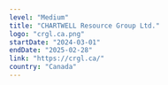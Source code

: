 ```yaml
---
level: "Medium"
title: "CHARTWELL Resource Group Ltd."
logo: "crgl.ca.png"
startDate: "2024-03-01"
endDate: "2025-02-28"
link: "https://crgl.ca/"
country: "Canada"
---
```

